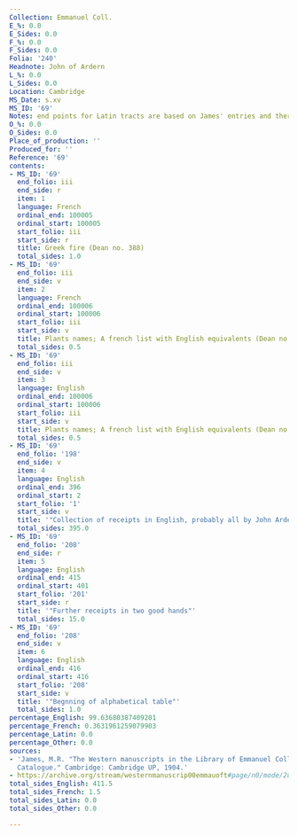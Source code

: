 ```yaml
---
Collection: Emmanuel Coll.
E_%: 0.0
E_Sides: 0.0
F_%: 0.0
F_Sides: 0.0
Folia: '240'
Headnote: John of Ardern
L_%: 0.0
L_Sides: 0.0
Location: Cambridge
MS_Date: s.xv
MS_ID: '69'
Notes: end points for Latin tracts are based on James' entries and therefore approximate
O_%: 0.0
O_Sides: 0.0
Place_of_production: ''
Produced_for: ''
Reference: '69'
contents:
- MS_ID: '69'
  end_folio: iii
  end_side: r
  item: 1
  language: French
  ordinal_end: 100005
  ordinal_start: 100005
  start_folio: iii
  start_side: r
  title: Greek fire (Dean no. 388)
  total_sides: 1.0
- MS_ID: '69'
  end_folio: iii
  end_side: v
  item: 2
  language: French
  ordinal_end: 100006
  ordinal_start: 100006
  start_folio: iii
  start_side: v
  title: Plants names; A french list with English equivalents (Dean no. 314)
  total_sides: 0.5
- MS_ID: '69'
  end_folio: iii
  end_side: v
  item: 3
  language: English
  ordinal_end: 100006
  ordinal_start: 100006
  start_folio: iii
  start_side: v
  title: Plants names; A french list with English equivalents (Dean no. 314)
  total_sides: 0.5
- MS_ID: '69'
  end_folio: '198'
  end_side: v
  item: 4
  language: English
  ordinal_end: 396
  ordinal_start: 2
  start_folio: '1'
  start_side: v
  title: '"Collection of receipts in English, probably all by John Ardern of Newark"'
  total_sides: 395.0
- MS_ID: '69'
  end_folio: '208'
  end_side: r
  item: 5
  language: English
  ordinal_end: 415
  ordinal_start: 401
  start_folio: '201'
  start_side: r
  title: '"Further receipts in two good hands"'
  total_sides: 15.0
- MS_ID: '69'
  end_folio: '208'
  end_side: v
  item: 6
  language: English
  ordinal_end: 416
  ordinal_start: 416
  start_folio: '208'
  start_side: v
  title: '"Begnning of alphabetical table"'
  total_sides: 1.0
percentage_English: 99.63680387409201
percentage_French: 0.3631961259079903
percentage_Latin: 0.0
percentage_Other: 0.0
sources:
- 'James, M.R. "The Western manuscripts in the Library of Emmanuel College: A Descriptive
  Catalogue." Cambridge: Cambridge UP, 1904.'
- https://archive.org/stream/westernmanuscrip00emmauoft#page/n0/mode/2up
total_sides_English: 411.5
total_sides_French: 1.5
total_sides_Latin: 0.0
total_sides_Other: 0.0

---
```

